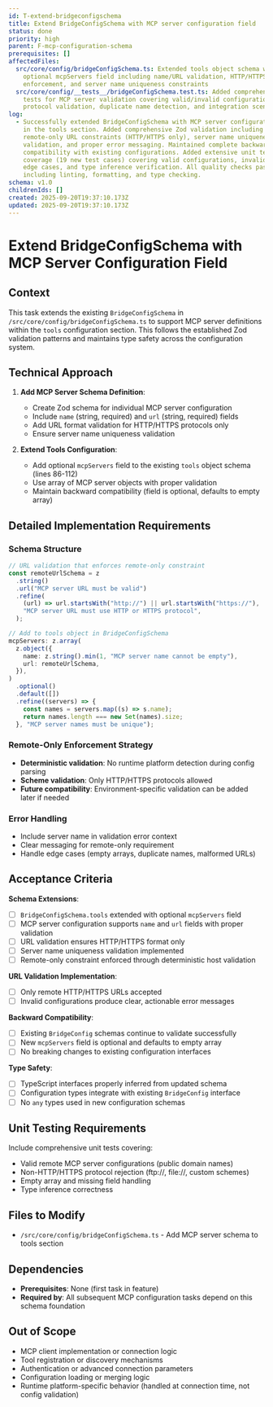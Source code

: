 ```yaml
---
id: T-extend-bridgeconfigschema
title: Extend BridgeConfigSchema with MCP server configuration field
status: done
priority: high
parent: F-mcp-configuration-schema
prerequisites: []
affectedFiles:
  src/core/config/bridgeConfigSchema.ts: Extended tools object schema with
    optional mcpServers field including name/URL validation, HTTP/HTTPS protocol
    enforcement, and server name uniqueness constraints
  src/core/config/__tests__/bridgeConfigSchema.test.ts: Added comprehensive unit
    tests for MCP server validation covering valid/invalid configurations,
    protocol validation, duplicate name detection, and integration scenarios
log:
  - Successfully extended BridgeConfigSchema with MCP server configuration field
    in the tools section. Added comprehensive Zod validation including
    remote-only URL constraints (HTTP/HTTPS only), server name uniqueness
    validation, and proper error messaging. Maintained complete backward
    compatibility with existing configurations. Added extensive unit test
    coverage (19 new test cases) covering valid configurations, invalid inputs,
    edge cases, and type inference verification. All quality checks pass
    including linting, formatting, and type checking.
schema: v1.0
childrenIds: []
created: 2025-09-20T19:37:10.173Z
updated: 2025-09-20T19:37:10.173Z
---
```


# Extend BridgeConfigSchema with MCP Server Configuration Field

## Context

This task extends the existing `BridgeConfigSchema` in `/src/core/config/bridgeConfigSchema.ts` to support MCP server definitions within the `tools` configuration section. This follows the established Zod validation patterns and maintains type safety across the configuration system.

## Technical Approach

1. **Add MCP Server Schema Definition**:
   - Create Zod schema for individual MCP server configuration
   - Include `name` (string, required) and `url` (string, required) fields
   - Add URL format validation for HTTP/HTTPS protocols only
   - Ensure server name uniqueness validation

2. **Extend Tools Configuration**:
   - Add optional `mcpServers` field to the existing `tools` object schema (lines 86-112)
   - Use array of MCP server objects with proper validation
   - Maintain backward compatibility (field is optional, defaults to empty array)

## Detailed Implementation Requirements

### Schema Structure

```typescript
// URL validation that enforces remote-only constraint
const remoteUrlSchema = z
  .string()
  .url("MCP server URL must be valid")
  .refine(
    (url) => url.startsWith("http://") || url.startsWith("https://"),
    "MCP server URL must use HTTP or HTTPS protocol",
  );

// Add to tools object in BridgeConfigSchema
mcpServers: z.array(
  z.object({
    name: z.string().min(1, "MCP server name cannot be empty"),
    url: remoteUrlSchema,
  }),
)
  .optional()
  .default([])
  .refine((servers) => {
    const names = servers.map((s) => s.name);
    return names.length === new Set(names).size;
  }, "MCP server names must be unique");
```

### Remote-Only Enforcement Strategy

- **Deterministic validation**: No runtime platform detection during config parsing
- **Scheme validation**: Only HTTP/HTTPS protocols allowed
- **Future compatibility**: Environment-specific validation can be added later if needed

### Error Handling

- Include server name in validation error context
- Clear messaging for remote-only requirement
- Handle edge cases (empty arrays, duplicate names, malformed URLs)

## Acceptance Criteria

**Schema Extensions**:

- [ ] `BridgeConfigSchema.tools` extended with optional `mcpServers` field
- [ ] MCP server configuration supports `name` and `url` fields with proper validation
- [ ] URL validation ensures HTTP/HTTPS format only
- [ ] Server name uniqueness validation implemented
- [ ] Remote-only constraint enforced through deterministic host validation

**URL Validation Implementation**:

- [ ] Only remote HTTP/HTTPS URLs accepted
- [ ] Invalid configurations produce clear, actionable error messages

**Backward Compatibility**:

- [ ] Existing `BridgeConfig` schemas continue to validate successfully
- [ ] New `mcpServers` field is optional and defaults to empty array
- [ ] No breaking changes to existing configuration interfaces

**Type Safety**:

- [ ] TypeScript interfaces properly inferred from updated schema
- [ ] Configuration types integrate with existing `BridgeConfig` interface
- [ ] No `any` types used in new configuration schemas

## Unit Testing Requirements

Include comprehensive unit tests covering:

- Valid remote MCP server configurations (public domain names)
- Non-HTTP/HTTPS protocol rejection (ftp://, file://, custom schemes)
- Empty array and missing field handling
- Type inference correctness

## Files to Modify

- `/src/core/config/bridgeConfigSchema.ts` - Add MCP server schema to tools section

## Dependencies

- **Prerequisites**: None (first task in feature)
- **Required by**: All subsequent MCP configuration tasks depend on this schema foundation

## Out of Scope

- MCP client implementation or connection logic
- Tool registration or discovery mechanisms
- Authentication or advanced connection parameters
- Configuration loading or merging logic
- Runtime platform-specific behavior (handled at connection time, not config validation)
